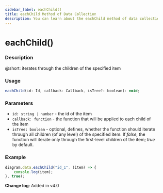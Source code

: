 ```yaml
---
sidebar_label: eachChild()
title: eachChild Method of Data Collection
description: You can learn about the eachChild method of data collection in the documentation of the DHTMLX JavaScript Diagram library. Browse developer guides and API reference, try out code examples and live demos, and download a free 30-day evaluation version of DHTMLX Diagram.
---
```


# eachChild()

### Description

@short: iterates through the children of the specified item

### Usage

~~~js
eachChild(id: Id, callback: Callback, isTree?: boolean): void;
~~~

### Parameters

- `id: string | number` - the id of the item
- `callback: function` - the function that will be applied to each child of the item
- `isTree: boolean` - optional, defines, whether the function should iterate through all children (of any level) of the specified item. If *false*, the function will iterate only through the first-level children of the item; *true* by default.

### Example

~~~js
diagram.data.eachChild("id_1", (item) => {
    console.log(item);
}, true);
~~~

**Change log**: Added in v4.0
